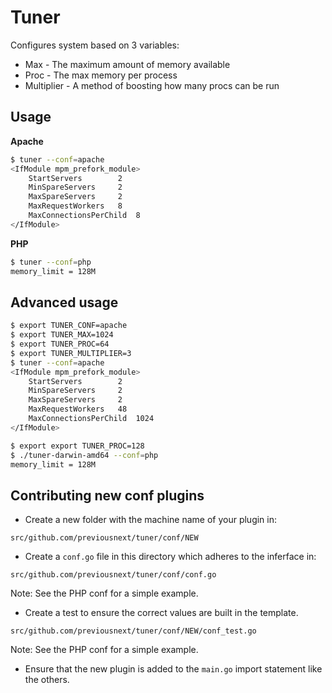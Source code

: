 Tuner
=====

Configures system based on 3 variables:

* Max - The maximum amount of memory available
* Proc - The max memory per process
* Multiplier - A method of boosting how many procs can be run

## Usage

**Apache**

```bash
$ tuner --conf=apache
<IfModule mpm_prefork_module>
	StartServers		2
	MinSpareServers		2
	MaxSpareServers		2
	MaxRequestWorkers	8
	MaxConnectionsPerChild  8
</IfModule>
```

**PHP**

```bash
$ tuner --conf=php
memory_limit = 128M
```

## Advanced usage

```bash
$ export TUNER_CONF=apache
$ export TUNER_MAX=1024
$ export TUNER_PROC=64
$ export TUNER_MULTIPLIER=3
$ tuner --conf=apache
<IfModule mpm_prefork_module>
	StartServers		2
	MinSpareServers		2
	MaxSpareServers		2
	MaxRequestWorkers	48
	MaxConnectionsPerChild  1024
</IfModule>

$ export export TUNER_PROC=128
$ ./tuner-darwin-amd64 --conf=php
memory_limit = 128M
```

## Contributing new conf plugins

* Create a new folder with the machine name of your plugin in:

```
src/github.com/previousnext/tuner/conf/NEW
```

* Create a `conf.go` file in this directory which adheres to the inferface in:

```
src/github.com/previousnext/tuner/conf/conf.go
```

Note: See the PHP conf for a simple example.

* Create a test to ensure the correct values are built in the template.

```
src/github.com/previousnext/tuner/conf/NEW/conf_test.go
```

Note: See the PHP conf for a simple example.

* Ensure that the new plugin is added to the `main.go` import statement like the others.
